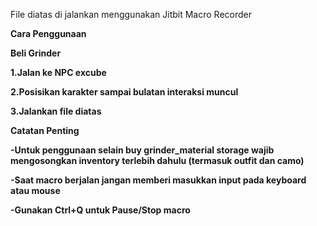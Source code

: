 File diatas di jalankan menggunakan Jitbit Macro Recorder


<b>Cara Penggunaan<b>

Beli Grinder

1.Jalan ke NPC excube

2.Posisikan karakter sampai bulatan interaksi muncul

3.Jalankan file diatas

Catatan Penting

-Untuk penggunaan selain buy grinder_material storage wajib mengosongkan inventory terlebih dahulu (termasuk outfit dan camo)

-Saat macro berjalan jangan memberi masukkan input pada keyboard atau mouse

-Gunakan Ctrl+Q untuk Pause/Stop macro
